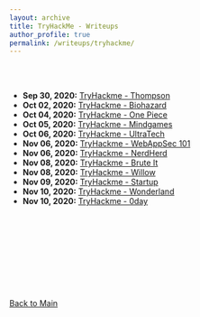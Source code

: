 ```yaml
---
layout: archive
title: TryHackMe - Writeups
author_profile: true
permalink: /writeups/tryhackme/
---
```


<br>
<br>

- **Sep 30, 2020:** [TryHackme - Thompson](../thm/2020-09-30-thompson.md)
- **Oct 02, 2020:** [TryHackme - Biohazard](../thm/2020-10-02-biohazard.md)
- **Oct 04, 2020:** [TryHackme - One Piece](../thm/2020-10-04-one_piece.md)
- **Oct 05, 2020:** [TryHackme - Mindgames](../thm/2020-10-05-mindgames.md)
- **Oct 06, 2020:** [TryHackme - UltraTech](../thm/2020-10-06-ultratech.md)
- **Nov 06, 2020:** [TryHackme - WebAppSec 101](../thm/2020-11-11-webappsec_101.md)
- **Nov 06, 2020:** [TryHackme - NerdHerd](../thm/2020-11-06-nerdherd.md)
- **Nov 08, 2020:** [TryHackme - Brute It](../thm/2020-11-08-brute_it.md)
- **Nov 08, 2020:** [TryHackme - Willow](../thm/2020-11-08-willow.md)
- **Nov 09, 2020:** [TryHackme - Startup](../thm/2020-11-09-startup.md)
- **Nov 10, 2020:** [TryHackme - Wonderland](../thm/2020-11-10-wonderland.md)
- **Nov 10, 2020:** [TryHackme - 0day](../thm/2020-11-10-0day.md)

<br>
<br>
<br>
<br>
<br>
<br>
<br>
<br>


[Back to Main](https://bvr0n.github.io/)
